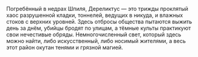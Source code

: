 Погребённый в недрах Шпиля, Дереликтус — это трижды проклятый хаос разрушенной кладки, тоннелей, ведущих в никуда, и влажных стоков с верхних уровней. Здесь отбросы общества пытаются выжить день за днём, убийцы бродят по улицам, а тёмные культы практикуют свои нечестивые обряды. Немногочисленный свет, который здесь можно найти, либо искусственный, либо носимый жителями, а весь этот район окутан тенями и грязной магией.